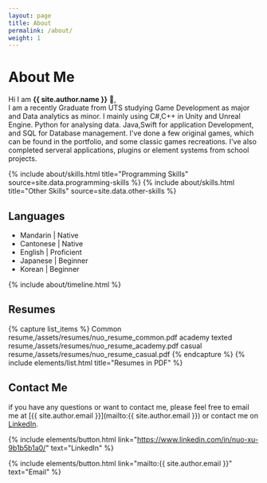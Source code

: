 ```yaml
---
layout: page
title: About
permalink: /about/
weight: 1
---
```


# **About Me**

Hi I am **{{ site.author.name }}** :wave:,<br>
I am a recently Graduate from UTS studying Game Development as major and Data analytics as minor. I mainly using C#,C++ in Unity and Unreal Engine. Python for analysing data. Java,Swift for application Development, and SQL for Database management. I've done a few original games, which can be found in the portfolio, and some classic games recreations. I've also completed serveral applications, plugins or element systems from school projects.

<div class="row">
{% include about/skills.html title="Programming Skills" source=site.data.programming-skills %}
{% include about/skills.html title="Other Skills" source=site.data.other-skills %}
</div>

## Languages
* Mandarin  | Native
* Cantonese | Native
* English   | Proficient
* Japanese  | Beginner
* Korean    | Beginner


<div class="row">
{% include about/timeline.html %}
</div>

## Resumes
{% capture list_items %}
Common resume,/assets/resumes/nuo_resume_common.pdf
academy texted resume,/assets/resumes/nuo_resume_academy.pdf
casual resume,/assets/resumes/nuo_resume_casual.pdf
{% endcapture %}
{% include elements/list.html title="Resumes in PDF" %}

## Contact Me
if you have any questions or want to contact me, please feel free to email me at [{{ site.author.email }}](mailto:{{ site.author.email }}) or contact me on [LinkedIn](https://www.linkedin.com/in/nuochen27/).

{% include elements/button.html link="https://www.linkedin.com/in/nuo-xu-9b1b5b1a0/" text="LinkedIn" %}

{% include elements/button.html link="mailto:{{ site.author.email }}" text="Email" %}
